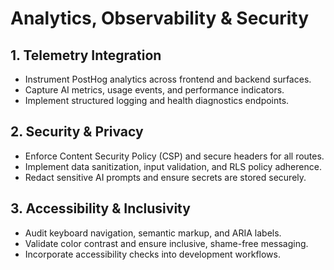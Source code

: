 # Analytics, Observability & Security

## 1. Telemetry Integration
- Instrument PostHog analytics across frontend and backend surfaces.
- Capture AI metrics, usage events, and performance indicators.
- Implement structured logging and health diagnostics endpoints.

## 2. Security & Privacy
- Enforce Content Security Policy (CSP) and secure headers for all routes.
- Implement data sanitization, input validation, and RLS policy adherence.
- Redact sensitive AI prompts and ensure secrets are stored securely.

## 3. Accessibility & Inclusivity
- Audit keyboard navigation, semantic markup, and ARIA labels.
- Validate color contrast and ensure inclusive, shame-free messaging.
- Incorporate accessibility checks into development workflows.

